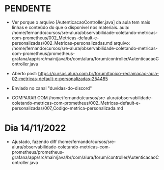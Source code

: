 
# PENDENTE
- Ver porque o arquivo [AutenticacaoController.java] da aula tem mais linhas e conteúdo do que o disponível nos materiais.
aula:
/home/fernando/cursos/sre-alura/observabilidade-coletando-metricas-com-prometheus/002_Metricas-default-e-personalizadas/002_Metricas-personalizadas.md
arquivo:
/home/fernando/cursos/sre-alura/observabilidade-coletando-metricas-com-prometheus/prometheus-grafana/app/src/main/java/br/com/alura/forum/controller/AutenticacaoController.java
- Aberto post:
<https://cursos.alura.com.br/forum/topico-reclamacao-aula-02-metricas-default-e-personalizadas-254485>
- Enviado no canal "duvidas-do-discord"

- COMPARAR COM
/home/fernando/cursos/sre-alura/observabilidade-coletando-metricas-com-prometheus/002_Metricas-default-e-personalizadas/007_Codigo-metrica-personalizada.md



# Dia 14/11/2022

- Ajustado, fazendo diff
/home/fernando/cursos/sre-alura/observabilidade-coletando-metricas-com-prometheus/prometheus-grafana/app/src/main/java/br/com/alura/forum/controller/AutenticacaoController.java